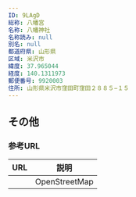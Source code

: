 ```yaml
---
ID: 9LAgD
総称: 八幡宮
名称: 八幡神社
名称読み: null
別名: null
都道府県: 山形県
区域: 米沢市
緯度: 37.965044
経度: 140.1311973
郵便番号: 9920003
住所: 山形県米沢市窪田町窪田２８８５−１５
---
```


## その他

### 参考URL

| URL | 説明          |
| --- | ------------- |
|     | OpenStreetMap |
